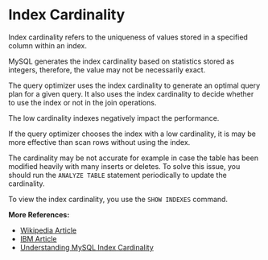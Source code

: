 # Index Cardinality

Index cardinality refers to the uniqueness of values stored in a specified column within an index.

MySQL generates the index cardinality based on statistics stored as integers, therefore, the value may not be necessarily exact.

The query optimizer uses the index cardinality to generate an optimal query plan for a given query. It also uses the index cardinality to decide whether to use the index or not in the join operations.

The low cardinality indexes negatively impact the performance.

If the query optimizer chooses the index with a low cardinality, it is may be more effective than scan rows without using the index.

The cardinality may be not accurate for example in case the table has been modified heavily with many inserts or deletes.
To solve this issue, you should run the `ANALYZE TABLE` statement periodically to update the cardinality.

To view the index cardinality, you use the `SHOW INDEXES` command.

**More References:**
* [Wikipedia Article](https://en.wikipedia.org/wiki/Cardinality_\(SQL_statements\))
* [IBM Article](https://www.ibm.com/developerworks/data/library/techarticle/dm-1309cardinal/index.html)
* [Understanding MySQL Index Cardinality](https://logicalread.com/mysql-index-cardinality-mc12/)
